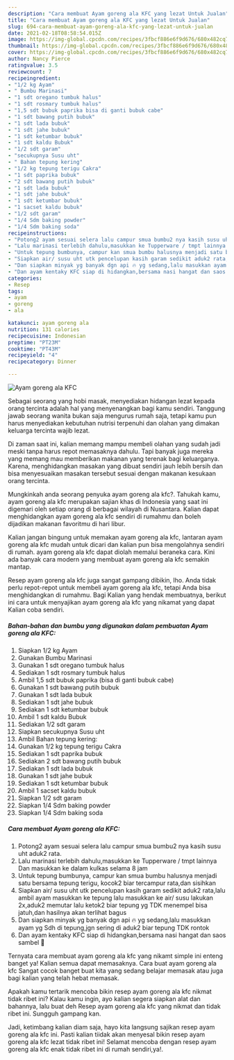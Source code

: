 ```yaml
---
description: "Cara membuat Ayam goreng ala KFC yang lezat Untuk Jualan"
title: "Cara membuat Ayam goreng ala KFC yang lezat Untuk Jualan"
slug: 694-cara-membuat-ayam-goreng-ala-kfc-yang-lezat-untuk-jualan
date: 2021-02-18T08:58:54.015Z
image: https://img-global.cpcdn.com/recipes/3fbcf886e6f9d676/680x482cq70/ayam-goreng-ala-kfc-foto-resep-utama.jpg
thumbnail: https://img-global.cpcdn.com/recipes/3fbcf886e6f9d676/680x482cq70/ayam-goreng-ala-kfc-foto-resep-utama.jpg
cover: https://img-global.cpcdn.com/recipes/3fbcf886e6f9d676/680x482cq70/ayam-goreng-ala-kfc-foto-resep-utama.jpg
author: Nancy Pierce
ratingvalue: 3.5
reviewcount: 7
recipeingredient:
- "1/2 kg Ayam"
- " Bumbu Marinasi"
- "1 sdt oregano tumbuk halus"
- "1 sdt rosmary tumbuk halus"
- "1,5 sdt bubuk paprika bisa di ganti bubuk cabe"
- "1 sdt bawang putih bubuk"
- "1 sdt lada bubuk"
- "1 sdt jahe bubuk"
- "1 sdt ketumbar bubuk"
- "1 sdt kaldu Bubuk"
- "1/2 sdt garam"
- "secukupnya Susu uht"
- " Bahan tepung kering"
- "1/2 kg tepung terigu Cakra"
- "1 sdt paprika bubuk"
- "2 sdt bawang putih bubuk"
- "1 sdt lada bubuk"
- "1 sdt jahe bubuk"
- "1 sdt ketumbar bubuk"
- "1 sacset kaldu bubuk"
- "1/2 sdt garam"
- "1/4 Sdm baking powder"
- "1/4 Sdm baking soda"
recipeinstructions:
- "Potong2 ayam sesuai selera lalu campur smua bumbu2 nya kasih susu uht aduk2 rata."
- "Lalu marinasi terlebih dahulu,masukkan ke Tupperware / tmpt lainnya Dan masukkan ke dalam kulkas selama 8 jam"
- "Untuk tepung bumbunya, campur kan smua bumbu halusnya menjadi satu bersama tepung terigu, kocok2 biar tercampur rata,dan sisihkan"
- "Siapkan air/ susu uht utk pencelupan kasih garam sedikit aduk2 rata,lalu ambil ayam masukkan ke tepung lalu masukkan ke air/ susu lakukan 2x,aduk2 memutar lalu ketok2 biar tepung yg TDK menempel bisa jatuh,dan hasilnya akan terlihat bagus"
- "Dan siapkan minyak yg banyak dgn api 🔥 yg sedang,lalu masukkan ayam yg Sdh di tepung,jgn sering di aduk2 biar tepung TDK rontok"
- "Dan ayam kentaky KFC siap di hidangkan,bersama nasi hangat dan saos sambel 🤗"
categories:
- Resep
tags:
- ayam
- goreng
- ala

katakunci: ayam goreng ala 
nutrition: 131 calories
recipecuisine: Indonesian
preptime: "PT23M"
cooktime: "PT43M"
recipeyield: "4"
recipecategory: Dinner

---
```



![Ayam goreng ala KFC](https://img-global.cpcdn.com/recipes/3fbcf886e6f9d676/680x482cq70/ayam-goreng-ala-kfc-foto-resep-utama.jpg)

Sebagai seorang yang hobi masak, menyediakan hidangan lezat kepada orang tercinta adalah hal yang menyenangkan bagi kamu sendiri. Tanggung jawab seorang  wanita bukan saja mengurus rumah saja, tetapi kamu pun harus menyediakan kebutuhan nutrisi terpenuhi dan olahan yang dimakan keluarga tercinta wajib lezat.

Di zaman  saat ini, kalian memang mampu membeli olahan yang sudah jadi meski tanpa harus repot memasaknya dahulu. Tapi banyak juga mereka yang memang mau memberikan makanan yang terenak bagi keluarganya. Karena, menghidangkan masakan yang dibuat sendiri jauh lebih bersih dan bisa menyesuaikan masakan tersebut sesuai dengan makanan kesukaan orang tercinta. 



Mungkinkah anda seorang penyuka ayam goreng ala kfc?. Tahukah kamu, ayam goreng ala kfc merupakan sajian khas di Indonesia yang saat ini digemari oleh setiap orang di berbagai wilayah di Nusantara. Kalian dapat menghidangkan ayam goreng ala kfc sendiri di rumahmu dan boleh dijadikan makanan favoritmu di hari libur.

Kalian jangan bingung untuk memakan ayam goreng ala kfc, lantaran ayam goreng ala kfc mudah untuk dicari dan kalian pun bisa mengolahnya sendiri di rumah. ayam goreng ala kfc dapat diolah memalui beraneka cara. Kini ada banyak cara modern yang membuat ayam goreng ala kfc semakin mantap.

Resep ayam goreng ala kfc juga sangat gampang dibikin, lho. Anda tidak perlu repot-repot untuk membeli ayam goreng ala kfc, tetapi Anda bisa menghidangkan di rumahmu. Bagi Kalian yang hendak membuatnya, berikut ini cara untuk menyajikan ayam goreng ala kfc yang nikamat yang dapat Kalian coba sendiri.

<!--inarticleads1-->

##### Bahan-bahan dan bumbu yang digunakan dalam pembuatan Ayam goreng ala KFC:

1. Siapkan 1/2 kg Ayam
1. Gunakan  Bumbu Marinasi
1. Gunakan 1 sdt oregano tumbuk halus
1. Sediakan 1 sdt rosmary tumbuk halus
1. Ambil 1,5 sdt bubuk paprika (bisa di ganti bubuk cabe)
1. Gunakan 1 sdt bawang putih bubuk
1. Gunakan 1 sdt lada bubuk
1. Sediakan 1 sdt jahe bubuk
1. Sediakan 1 sdt ketumbar bubuk
1. Ambil 1 sdt kaldu Bubuk
1. Sediakan 1/2 sdt garam
1. Siapkan secukupnya Susu uht
1. Ambil  Bahan tepung kering:
1. Gunakan 1/2 kg tepung terigu Cakra
1. Sediakan 1 sdt paprika bubuk
1. Sediakan 2 sdt bawang putih bubuk
1. Sediakan 1 sdt lada bubuk
1. Gunakan 1 sdt jahe bubuk
1. Sediakan 1 sdt ketumbar bubuk
1. Ambil 1 sacset kaldu bubuk
1. Siapkan 1/2 sdt garam
1. Siapkan 1/4 Sdm baking powder
1. Siapkan 1/4 Sdm baking soda




<!--inarticleads2-->

##### Cara membuat Ayam goreng ala KFC:

1. Potong2 ayam sesuai selera lalu campur smua bumbu2 nya kasih susu uht aduk2 rata.
1. Lalu marinasi terlebih dahulu,masukkan ke Tupperware / tmpt lainnya Dan masukkan ke dalam kulkas selama 8 jam
1. Untuk tepung bumbunya, campur kan smua bumbu halusnya menjadi satu bersama tepung terigu, kocok2 biar tercampur rata,dan sisihkan
1. Siapkan air/ susu uht utk pencelupan kasih garam sedikit aduk2 rata,lalu ambil ayam masukkan ke tepung lalu masukkan ke air/ susu lakukan 2x,aduk2 memutar lalu ketok2 biar tepung yg TDK menempel bisa jatuh,dan hasilnya akan terlihat bagus
1. Dan siapkan minyak yg banyak dgn api 🔥 yg sedang,lalu masukkan ayam yg Sdh di tepung,jgn sering di aduk2 biar tepung TDK rontok
1. Dan ayam kentaky KFC siap di hidangkan,bersama nasi hangat dan saos sambel 🤗




Ternyata cara membuat ayam goreng ala kfc yang nikamt simple ini enteng banget ya! Kalian semua dapat memasaknya. Cara buat ayam goreng ala kfc Sangat cocok banget buat kita yang sedang belajar memasak atau juga bagi kalian yang telah hebat memasak.

Apakah kamu tertarik mencoba bikin resep ayam goreng ala kfc nikmat tidak ribet ini? Kalau kamu ingin, ayo kalian segera siapkan alat dan bahannya, lalu buat deh Resep ayam goreng ala kfc yang nikmat dan tidak ribet ini. Sungguh gampang kan. 

Jadi, ketimbang kalian diam saja, hayo kita langsung sajikan resep ayam goreng ala kfc ini. Pasti kalian tiidak akan menyesal bikin resep ayam goreng ala kfc lezat tidak ribet ini! Selamat mencoba dengan resep ayam goreng ala kfc enak tidak ribet ini di rumah sendiri,ya!.

